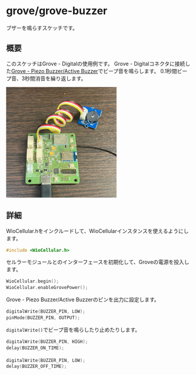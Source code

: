 # grove/grove-buzzer

ブザーを鳴らすスケッチです。

## 概要

このスケッチはGrove - Digitalの使用例です。
Grove - Digitalコネクタに接続した[Grove - Piezo Buzzer/Active Buzzer](https://www.seeedstudio.com/Grove-Buzzer.html)でビープ音を鳴らします。
0.1秒間ビープ音、3秒間消音を繰り返します。

<a href="../../media/42.jpg"><img src="../../media/42.jpg" width="300"></a>

## 詳細

WioCellular.hをインクルードして、WioCellularインスタンスを使えるようにします。

```cpp
#include <WioCellular.h>
```

セルラーモジュールとのインターフェースを初期化して、Groveの電源を投入します。

```cpp
WioCellular.begin();
WioCellular.enableGrovePower();
```

Grove - Piezo Buzzer/Active Buzzerのピンを出力に設定します。

```cpp
digitalWrite(BUZZER_PIN, LOW);
pinMode(BUZZER_PIN, OUTPUT);
```

`digitalWrite()`でビープ音を鳴らしたり止めたりします。

```cpp
digitalWrite(BUZZER_PIN, HIGH);
delay(BUZZER_ON_TIME);

digitalWrite(BUZZER_PIN, LOW);
delay(BUZZER_OFF_TIME);
```
